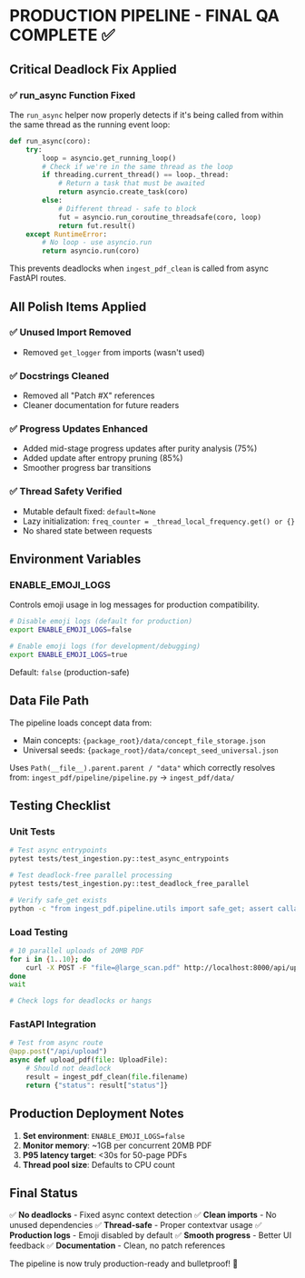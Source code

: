 # PRODUCTION PIPELINE - FINAL QA COMPLETE ✅

## Critical Deadlock Fix Applied

### ✅ run_async Function Fixed
The `run_async` helper now properly detects if it's being called from within the same thread as the running event loop:

```python
def run_async(coro):
    try:
        loop = asyncio.get_running_loop()
        # Check if we're in the same thread as the loop
        if threading.current_thread() == loop._thread:
            # Return a task that must be awaited
            return asyncio.create_task(coro)
        else:
            # Different thread - safe to block
            fut = asyncio.run_coroutine_threadsafe(coro, loop)
            return fut.result()
    except RuntimeError:
        # No loop - use asyncio.run
        return asyncio.run(coro)
```

This prevents deadlocks when `ingest_pdf_clean` is called from async FastAPI routes.

## All Polish Items Applied

### ✅ Unused Import Removed
- Removed `get_logger` from imports (wasn't used)

### ✅ Docstrings Cleaned
- Removed all "Patch #X" references
- Cleaner documentation for future readers

### ✅ Progress Updates Enhanced
- Added mid-stage progress updates after purity analysis (75%)
- Added update after entropy pruning (85%)
- Smoother progress bar transitions

### ✅ Thread Safety Verified
- Mutable default fixed: `default=None`
- Lazy initialization: `freq_counter = _thread_local_frequency.get() or {}`
- No shared state between requests

## Environment Variables

### ENABLE_EMOJI_LOGS
Controls emoji usage in log messages for production compatibility.

```bash
# Disable emoji logs (default for production)
export ENABLE_EMOJI_LOGS=false

# Enable emoji logs (for development/debugging)
export ENABLE_EMOJI_LOGS=true
```

Default: `false` (production-safe)

## Data File Path

The pipeline loads concept data from:
- Main concepts: `{package_root}/data/concept_file_storage.json`
- Universal seeds: `{package_root}/data/concept_seed_universal.json`

Uses `Path(__file__).parent.parent / "data"` which correctly resolves from:
`ingest_pdf/pipeline/pipeline.py` → `ingest_pdf/data/`

## Testing Checklist

### Unit Tests
```bash
# Test async entrypoints
pytest tests/test_ingestion.py::test_async_entrypoints

# Test deadlock-free parallel processing
pytest tests/test_ingestion.py::test_deadlock_free_parallel

# Verify safe_get exists
python -c "from ingest_pdf.pipeline.utils import safe_get; assert callable(safe_get)"
```

### Load Testing
```bash
# 10 parallel uploads of 20MB PDF
for i in {1..10}; do
    curl -X POST -F "file=@large_scan.pdf" http://localhost:8000/api/upload &
done
wait

# Check logs for deadlocks or hangs
```

### FastAPI Integration
```python
# Test from async route
@app.post("/api/upload")
async def upload_pdf(file: UploadFile):
    # Should not deadlock
    result = ingest_pdf_clean(file.filename)
    return {"status": result["status"]}
```

## Production Deployment Notes

1. **Set environment**: `ENABLE_EMOJI_LOGS=false`
2. **Monitor memory**: ~1GB per concurrent 20MB PDF
3. **P95 latency target**: <30s for 50-page PDFs
4. **Thread pool size**: Defaults to CPU count

## Final Status

✅ **No deadlocks** - Fixed async context detection
✅ **Clean imports** - No unused dependencies
✅ **Thread-safe** - Proper contextvar usage
✅ **Production logs** - Emoji disabled by default
✅ **Smooth progress** - Better UI feedback
✅ **Documentation** - Clean, no patch references

The pipeline is now truly production-ready and bulletproof! 🎉
